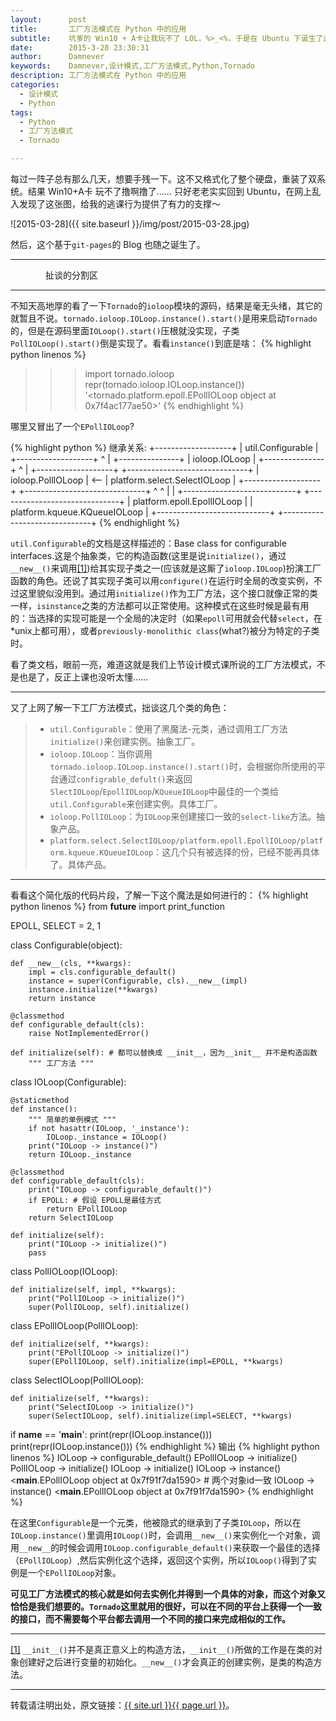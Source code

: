 ```yaml
---
layout:      post
title:       工厂方法模式在 Python 中的应用
subtitle:    坑爹的 Win10 + A卡让我玩不了 LOL，%>_<%，于是在 Ubuntu 下诞生了这个 Blog
date:        2015-3-28 23:30:31
author:      Damnever
keywords:    Damnever,设计模式,工厂方法模式,Python,Tornado
description: 工厂方法模式在 Python 中的应用
categories:
  - 设计模式
  - Python
tags:
  - Python
  - 工厂方法模式
  - Tornado

---
```


每过一阵子总有那么几天，想要手残一下。这不又格式化了整个硬盘，重装了双系统。结果 Win10+A卡 玩不了撸啊撸了…… 只好老老实实回到 Ubuntu，在网上乱入发现了这张图，给我的逃课行为提供了有力的支撑～

![2015-03-28]({{ site.baseurl }}/img/post/2015-03-28.jpg)

然后，这个基于`git-pages`的 Blog 也随之诞生了。

---
&emsp;&emsp;&emsp;&emsp;扯谈的分割区

---

不知天高地厚的看了一下`Tornado`的`ioloop`模块的源码，结果是毫无头绪，其它的就暂且不说。`tornado.ioloop.IOLoop.instance().start()`是用来启动`Tornado`的，但是在源码里面`IOLoop().start()`压根就没实现，子类`PollIOLoop().start()`倒是实现了。看看`instance()`到底是啥：
{% highlight python linenos %}
>>> import tornado.ioloop
>>> repr(tornado.ioloop.IOLoop.instance())
'<tornado.platform.epoll.EPollIOLoop object at 0x7f4ac177ae50>'
{% endhighlight %}

哪里又冒出了一个`EPollIOLoop`?

{% highlight python %}
继承关系:
                    +-------------------+
                    | util.Configurable |
                    +-------------------+
                            ^
                            |
                    +---------------+
                    | ioloop.IOLoop |
                    +---------------+
                            ^
                            |
                    +-------------------+     +------------------------------+
                    | ioloop.PollIOLoop | <-- | platform.select.SelectIOLoop |
                    +-------------------+     +------------------------------+
                         ^            ^
                         |            |
+----------------------------+    +------------------------------+
| platform.epoll.EpollIOLoop |    | platform.kqueue.KQueueIOLoop |
+----------------------------+    +------------------------------+
{% endhighlight %}

`util.Configurable`的文档是这样描述的：Base class for configurable interfaces.这是个抽象类，它的构造函数(<span id="r1">这里是说`initialize()`，通过`__new__()`来调用[[1]](#1)</span>)给其实现子类之一(应该就是这厮了`ioloop.IOLoop`)扮演工厂函数的角色。还说了其实现子类可以用`configure()`在运行时全局的改变实例，不过这里貌似没用到。通过用`initialize()`作为工厂方法，这个接口就像正常的类一样，`isinstance`之类的方法都可以正常使用。这种模式在这些时候是最有用的：当选择的实现可能是一个全局的决定时（如果`epoll`可用就会代替`select`，在*unix上都可用），或者`previously-monolithic class`(what?)被分为特定的子类时。

看了类文档，眼前一亮，难道这就是我们上节设计模式课所说的工厂方法模式，不是也是了，反正上课也没听太懂……

---

又了上网了解一下工厂方法模式，拙谈这几个类的角色：

> - `util.Configurable`：使用了黑魔法-元类，通过调用工厂方法`initialize()`来创建实例。抽象工厂。
> - `ioloop.IOLoop`：当你调用`tornado.ioloop.IOLoop.instance().start()`时，会根据你所使用的平台通过`configrable_defult()`来返回`SlectIOLoop`/`EpollIOLoop`/`KQueueIOLoop`中最佳的一个类给`util.Configurable`来创建实例。具体工厂。
> - `ioloop.PollIOLoop`：为`IOLoop`来创建接口一致的`select-like`方法。抽象产品。
> - `platform.select.SelectIOLoop/platform.epoll.EpollIOLoop/platform.kqueue.KQueueIOLoop`：这几个只有被选择的份，已经不能再具体了。具体产品。

---

看看这个简化版的代码片段，了解一下这个魔法是如何进行的：
{% highlight python linenos %}
from __future__ import print_function

EPOLL, SELECT = 2, 1

class Configurable(object):

    def __new__(cls, **kwargs):
        impl = cls.configurable_default()
        instance = super(Configurable, cls).__new__(impl)
        instance.initialize(**kwargs)
        return instance

    @classmethod
    def configurable_default(cls):
        raise NotImplementedError()

    def initialize(self): # 都可以替换成 __init__，因为__init__ 并不是构造函数
        """ 工厂方法 """


class IOLoop(Configurable):

    @staticmethod
    def instance():
        """ 简单的单例模式 """
        if not hasattr(IOLoop, '_instance'):
            IOLoop._instance = IOLoop()
        print("IOLoop -> instance()")
        return IOLoop._instance

    @classmethod
    def configurable_default(cls):
        print("IOLoop -> configurable_default()")
        if EPOLL: # 假设 EPOLL是最佳方式
            return EPollIOLoop
        return SelectIOLoop

    def initialize(self):
        print("IOLoop -> initialize()")
        pass


class PollIOLoop(IOLoop):

    def initialize(self, impl, **kwargs):
        print("PollIOLoop -> initialize()")
        super(PollIOLoop, self).initialize()


class EPollIOLoop(PollIOLoop):

    def initialize(self, **kwargs):
        print("EPollIOLoop -> initialize()")
        super(EPollIOLoop, self).initialize(impl=EPOLL, **kwargs)


class SelectIOLoop(PollIOLoop):

    def initialize(self, **kwargs):
        print("SelectIOLoop -> initialize()")
        super(SelectIOLoop, self).initialize(impl=SELECT, **kwargs)

if __name__ == '__main__':
    print(repr(IOLoop.instance()))
	print(repr(IOLoop.instance()))
{% endhighlight %}
输出
{% highlight python linenos %}
IOLoop -> configurable_default()
EPollIOLoop -> initialize()
PollIOLoop -> initialize()
IOLoop -> initialize()
IOLoop -> instance()
<__main__.EPollIOLoop object at 0x7f91f7da1590>  # 两个对象id一致
IOLoop -> instance()
<__main__.EPollIOLoop object at 0x7f91f7da1590>
{% endhighlight %}

在这里`Configurable`是一个元类，他被隐式的继承到了子类`IOLoop`，所以在`IOLoop.instance()`里调用`IOLoop()`时，会调用`__new__()`来实例化一个对象，调用`__new__`的时候会调用`IOLoop.configurable_default()`来获取一个最佳的选择（`EPollIOLoop`）,然后实例化这个选择，返回这个实例，所以`IOLoop()`得到了实例是一个`EPollIOLoop`对象。

**可见工厂方法模式的核心就是如何去实例化并得到一个具体的对象，而这个对象又恰恰是我们想要的。`Tornado`这里就用的很好，可以在不同的平台上获得一个一致的接口，而不需要每个平台都去调用一个不同的接口来完成相似的工作。**

---

<span id="1" class="caption text-muted">[[1]](#r1) `__init__()`并不是真正意义上的构造方法，`__init__()`所做的工作是在类的对象创建好之后进行变量的初始化。`__new__()`才会真正的创建实例，是类的构造方法。</span>

***

<span class="fresh">转载请注明出处，原文链接：<a href="{{ site.url }}{{ page.url }}">{{ site.url }}{{ page.url }}</a>。</span>
